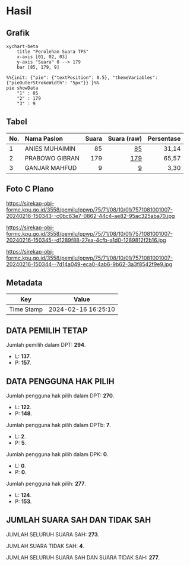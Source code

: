 # Hasil

## Grafik

```mermaid
xychart-beta
    title "Perolehan Suara TPS"
    x-axis [01, 02, 03]
    y-axis "Suara" 0 --> 179
    bar [85, 179, 9]
```

```mermaid
%%{init: {"pie": {"textPosition": 0.5}, "themeVariables": {"pieOuterStrokeWidth": "5px"}} }%%
pie showData
    "1" : 85
    "2" : 179
    "3" : 9
```

## Tabel

| No. | Nama Paslon    | Suara | Suara (raw) | Persentase |
|:--- |:-------------- | -----:| -----------:| ----------:|
| 1   | ANIES MUHAIMIN | 85    | [85][p-1]   | 31,14      |
| 2   | PRABOWO GIBRAN | 179   | [179][p-2]  | 65,57      |
| 3   | GANJAR MAHFUD  | 9     | [9][p-3]    | 3,30       |


[p-1]: https://github.com/gigit-pemilu/pemilu-2024-75-gorontalo/blob/main/pilpres/hitung-suara/sub/75-gorontalo/sub/71-kota-gorontalo/sub/08-dumbo-raya/sub/1001-leato-utara/sub/007-tps/sub/paslon-1.txt
[p-2]: https://github.com/gigit-pemilu/pemilu-2024-75-gorontalo/blob/main/pilpres/hitung-suara/sub/75-gorontalo/sub/71-kota-gorontalo/sub/08-dumbo-raya/sub/1001-leato-utara/sub/007-tps/sub/paslon-2.txt
[p-3]: https://github.com/gigit-pemilu/pemilu-2024-75-gorontalo/blob/main/pilpres/hitung-suara/sub/75-gorontalo/sub/71-kota-gorontalo/sub/08-dumbo-raya/sub/1001-leato-utara/sub/007-tps/sub/paslon-3.txt

## Foto C Plano

https://sirekap-obj-formc.kpu.go.id/3558/pemilu/ppwp/75/71/08/10/01/7571081001007-20240216-150343--c0bc63e7-0862-44c4-ae82-95ac325aba70.jpg

https://sirekap-obj-formc.kpu.go.id/3558/pemilu/ppwp/75/71/08/10/01/7571081001007-20240216-150345--d1289f88-27ea-4cfb-a1d0-1289812f2b16.jpg

https://sirekap-obj-formc.kpu.go.id/3558/pemilu/ppwp/75/71/08/10/01/7571081001007-20240216-150344--7d14a049-eca0-4ab6-9b62-3a3f8542f9e9.jpg


## Metadata

| Key        | Value               |
| ---------- | ------------------- |
| Time Stamp | 2024-02-16 16:25:10 |


## DATA PEMILIH TETAP

Jumlah pemilih dalam DPT: **294**.
 * L: **137**.
 * P: **157**.

## DATA PENGGUNA HAK PILIH

Jumlah pengguna hak pilih dalam DPT: **270**.
 * L: **122**.
 * P: **148**.

Jumlah pengguna hak pilih dalam DPTb: **7**.
 * L: **2**.
 * P: **5**.

Jumlah pengguna hak pilih dalam DPK: **0**.
 * L: **0**.
 * P: **0**.

Jumlah pengguna hak pilih: **277**.
 * L: **124**.
 * P: **153**.

## JUMLAH SUARA SAH DAN TIDAK SAH

JUMLAH SELURUH SUARA SAH: **273**.

JUMLAH SUARA TIDAK SAH: **4**.

JUMLAH SELURUH SUARA SAH DAN SUARA TIDAK SAH: **277**.


